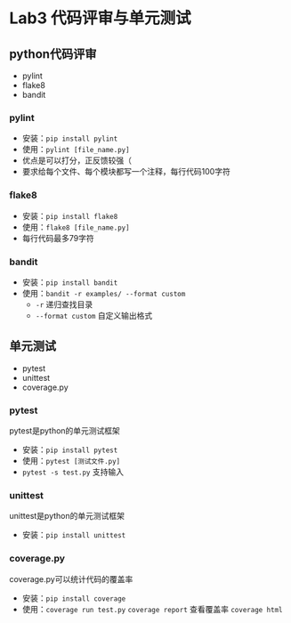 # Lab3 代码评审与单元测试

## python代码评审

- pylint
- flake8
- bandit

### pylint

- 安装：`pip install pylint`
- 使用：`pylint [file_name.py]`
- 优点是可以打分，正反馈较强（
- 要求给每个文件、每个模块都写一个注释，每行代码100字符

### flake8

- 安装：`pip install flake8`
- 使用：`flake8 [file_name.py]`
- 每行代码最多79字符

### bandit

- 安装：`pip install bandit`
- 使用：`bandit -r examples/ --format custom`
  - `-r` 递归查找目录
  - `--format custom` 自定义输出格式


## 单元测试

- pytest
- unittest
- coverage.py

### pytest

pytest是python的单元测试框架
- 安装：`pip install pytest`
- 使用：`pytest [测试文件.py]` 
- `pytest -s test.py` 支持输入

### unittest

unittest是python的单元测试框架
- 安装：`pip install unittest`

### coverage.py

coverage.py可以统计代码的覆盖率

- 安装：`pip install coverage`
- 使用：`coverage run test.py`
  `coverage report` 查看覆盖率
  `coverage html`
